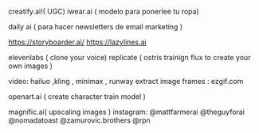creatify.ai!( UGC) 
iwear.ai ( modelo para ponerlee tu ropa)

daily ai ( para hacer newsletters de email marketing ) 

https://storyboarder.ai/
https://lazylines.ai

elevenlabs ( clone your voice)
replicate ( ostris trainign flux to create your own images )

video: hailuo ,kling , minimax , runway
extract image frames : ezgif.com

openart.ai ( create character train model )

magnific.ai( upscaling images )
instagram:
@mattfarmerai
@theguyforai
@nomadatoast
@zamurovic.brothers
@rpn
